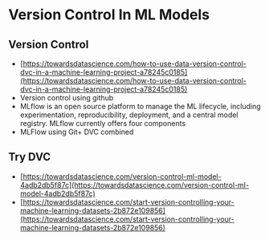 # Version Control In ML Models



## Version Control

* [https://towardsdatascience.com/how-to-use-data-version-control-dvc-in-a-machine-learning-project-a78245c0185](https://towardsdatascience.com/how-to-use-data-version-control-dvc-in-a-machine-learning-project-a78245c0185)
* Version control using github
* MLflow is an open source platform to manage the ML lifecycle, including experimentation, reproducibility, deployment, and a central model registry. MLflow currently offers four components
* MLFlow using Git+ DVC combined

## Try DVC

* [https://towardsdatascience.com/version-control-ml-model-4adb2db5f87c](https://towardsdatascience.com/version-control-ml-model-4adb2db5f87c)
* [https://towardsdatascience.com/start-version-controlling-your-machine-learning-datasets-2b872e109856](https://towardsdatascience.com/start-version-controlling-your-machine-learning-datasets-2b872e109856)

